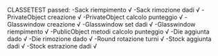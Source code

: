 CLASSETEST passed:
-Sack riempimento √
-Sack rimozione dadi √
-PrivateObject creazione √
-PrivateObject calcolo punteggio √
-Glasswindow creazione √
-Glasswindow set dadi √
-Glasswindow riempimento √
-PublicObject metodi calcolo punteggio √
-Die aggiunta dado √
-Die rimozione dado √
-Round rotazione turni √
-Stock aggiunta dadi √
-Stock estrazione dadi √
